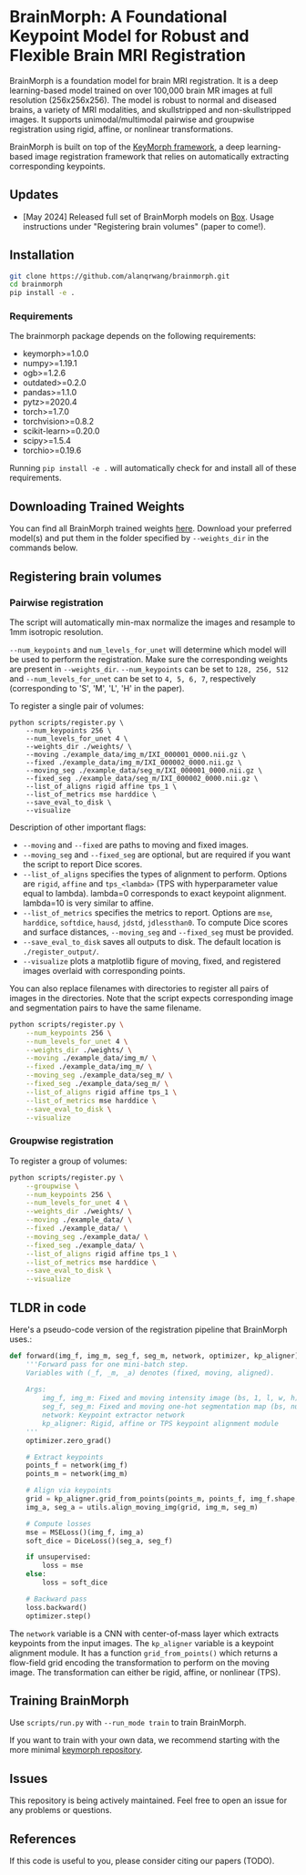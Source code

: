 # BrainMorph: A Foundational Keypoint Model for Robust and Flexible Brain MRI Registration


BrainMorph is a foundation model for brain MRI registration.
It is a deep learning-based model trained on over 100,000 brain MR images at full resolution (256x256x256).
The model is robust to normal and diseased brains, a variety of MRI modalities, and skullstripped and non-skullstripped images.
It supports unimodal/multimodal pairwise and groupwise registration using rigid, affine, or nonlinear transformations.

BrainMorph is built on top of the [KeyMorph framework](https://github.com/alanqrwang/keymorph), a deep learning-based image registration framework that relies on automatically extracting corresponding keypoints. 

## Updates
- [May 2024] Released full set of BrainMorph models on [Box](https://cornell.box.com/s/2mw4ey1u7waqrpylnxf49rck7u3nnr7i). Usage instructions under "Registering brain volumes" (paper to come!).

## Installation
```bash
git clone https://github.com/alanqrwang/brainmorph.git
cd brainmorph
pip install -e .
```

### Requirements
The brainmorph package depends on the following requirements:

- keymorph>=1.0.0
- numpy>=1.19.1
- ogb>=1.2.6
- outdated>=0.2.0
- pandas>=1.1.0
- pytz>=2020.4
- torch>=1.7.0
- torchvision>=0.8.2
- scikit-learn>=0.20.0
- scipy>=1.5.4
- torchio>=0.19.6

Running `pip install -e .` will automatically check for and install all of these requirements.

## Downloading Trained Weights
You can find all BrainMorph trained weights [here](https://cornell.box.com/s/2mw4ey1u7waqrpylnxf49rck7u3nnr7i).
Download your preferred model(s) and put them in the folder specified by `--weights_dir` in the commands below.

## Registering brain volumes 
### Pairwise registration
The script will automatically min-max normalize the images and resample to 1mm isotropic resolution.

`--num_keypoints` and `num_levels_for_unet` will determine which model will be used to perform the registration.
Make sure the corresponding weights are present in `--weights_dir`.
`--num_keypoints` can be set to `128, 256, 512` and `--num_levels_for_unet` can be set to `4, 5, 6, 7`, respectively (corresponding to 'S', 'M', 'L', 'H' in the paper).

To register a single pair of volumes:
```
python scripts/register.py \
    --num_keypoints 256 \
    --num_levels_for_unet 4 \
    --weights_dir ./weights/ \
    --moving ./example_data/img_m/IXI_000001_0000.nii.gz \
    --fixed ./example_data/img_m/IXI_000002_0000.nii.gz \
    --moving_seg ./example_data/seg_m/IXI_000001_0000.nii.gz \
    --fixed_seg ./example_data/seg_m/IXI_000002_0000.nii.gz \
    --list_of_aligns rigid affine tps_1 \
    --list_of_metrics mse harddice \
    --save_eval_to_disk \
    --visualize
```

Description of other important flags:
+ `--moving` and `--fixed` are paths to moving and fixed images.
+ `--moving_seg` and `--fixed_seg` are optional, but are required if you want the script to report Dice scores. 
+ `--list_of_aligns` specifies the types of alignment to perform. Options are `rigid`, `affine` and `tps_<lambda>` (TPS with hyperparameter value equal to lambda). lambda=0 corresponds to exact keypoint alignment. lambda=10 is very similar to affine.
+ `--list_of_metrics` specifies the metrics to report. Options are `mse`, `harddice`, `softdice`, `hausd`, `jdstd`, `jdlessthan0`. To compute Dice scores and surface distances, `--moving_seg` and `--fixed_seg` must be provided.
+ `--save_eval_to_disk` saves all outputs to disk. The default location is `./register_output/`.
+ `--visualize` plots a matplotlib figure of moving, fixed, and registered images overlaid with corresponding points.

You can also replace filenames with directories to register all pairs of images in the directories.
Note that the script expects corresponding image and segmentation pairs to have the same filename.
```bash
python scripts/register.py \
    --num_keypoints 256 \
    --num_levels_for_unet 4 \
    --weights_dir ./weights/ \
    --moving ./example_data/img_m/ \
    --fixed ./example_data/img_m/ \
    --moving_seg ./example_data/seg_m/ \
    --fixed_seg ./example_data/seg_m/ \
    --list_of_aligns rigid affine tps_1 \
    --list_of_metrics mse harddice \
    --save_eval_to_disk \
    --visualize
```

### Groupwise registration
To register a group of volumes:
```bash
python scripts/register.py \
    --groupwise \
    --num_keypoints 256 \
    --num_levels_for_unet 4 \
    --weights_dir ./weights/ \
    --moving ./example_data/ \
    --fixed ./example_data/ \
    --moving_seg ./example_data/ \
    --fixed_seg ./example_data/ \
    --list_of_aligns rigid affine tps_1 \
    --list_of_metrics mse harddice \
    --save_eval_to_disk \
    --visualize
```

## TLDR in code
Here's a pseudo-code version of the registration pipeline that BrainMorph uses.:
```python
def forward(img_f, img_m, seg_f, seg_m, network, optimizer, kp_aligner):
    '''Forward pass for one mini-batch step. 
    Variables with (_f, _m, _a) denotes (fixed, moving, aligned).
    
    Args:
        img_f, img_m: Fixed and moving intensity image (bs, 1, l, w, h)
        seg_f, seg_m: Fixed and moving one-hot segmentation map (bs, num_classes, l, w, h)
        network: Keypoint extractor network
        kp_aligner: Rigid, affine or TPS keypoint alignment module
    '''
    optimizer.zero_grad()

    # Extract keypoints
    points_f = network(img_f)
    points_m = network(img_m)

    # Align via keypoints
    grid = kp_aligner.grid_from_points(points_m, points_f, img_f.shape, lmbda=lmbda)
    img_a, seg_a = utils.align_moving_img(grid, img_m, seg_m)

    # Compute losses
    mse = MSELoss()(img_f, img_a)
    soft_dice = DiceLoss()(seg_a, seg_f)

    if unsupervised:
        loss = mse
    else:
        loss = soft_dice

    # Backward pass
    loss.backward()
    optimizer.step()
```
The `network` variable is a CNN with center-of-mass layer which extracts keypoints from the input images.
The `kp_aligner` variable is a keypoint alignment module. It has a function `grid_from_points()` which returns a flow-field grid encoding the transformation to perform on the moving image. The transformation can either be rigid, affine, or nonlinear (TPS).

## Training BrainMorph
Use `scripts/run.py` with `--run_mode train` to train BrainMorph.
<!-- Some example bash commands are provided in `bash_scripts/`. -->
<!-- See `./dataset/gigamed.py` for an example of how to load the data used for training BrainMorph. -->

If you want to train with your own data, we recommend starting with the more minimal [keymorph repository](https://github.com/alanqrwang/keymorph).

<!-- I'm in the process of updating the code to make it more user-friendly, and will update this repository soon. -->
<!-- In the meantime, feel free to open an issue if you have any training questions. -->

<!-- We use the weights from the pretraining step to initialize our model. 
Our pretraining weights are provided in [Releases](https://github.com/evanmy/keymorph/releases/tag/weights).

The `--num_keypoints <num_key>` flag specifies the number of keypoints to extract per image as `<num_key>`.
For all commands, optionally add the `--use_wandb` flag to log results to Weights & Biases.

This repository supports several variants of training KeyMorph.
Here's a overview of the variants:

### Supervised vs. unsupervised
Unsupervised only requires intensity images and minimizes MSE loss, while supervised assumes availability of corresponding segmentation maps for each image and minimizes soft Dice loss.

To specify unsupervised, set `--loss_fn mse`.
To specify supervised, set `--loss_fn dice`.


### Affine vs. TPS
Affine uses an affine transformation to align the corresponding keypoints.

TPS uses a (non-linear) thin-plate-spline interpolant to align the corresponding keypoints. A hyperparameter `--tps_lmbda` controls the degree of non-linearity for TPS. A value of 0 corresponds to exact keypoint alignment (resulting in a maximally nonlinear transformation while still minimizing bending energy), while higher values result in the transformation becoming more and more affine-like. In practice, we find a value of 10 is very similar to an affine transformation.

To specify affine, set `--kp_align_method affine`.
To specify tps, set `--kp_align_method tps` and the lmbda value `--tps_lmbda 0`.

### Example commands
**Affine, Unsupervised**

To train unsupervised KeyMorph with affine transformation and 128 keypoints, use `mse` as the loss function:

```
python run.py --num_keypoints 128 --kp_align_method affine --loss_fn mse \
                --data_dir ./data/centered_IXI/ \
                --load_path ./weights/numkey128_pretrain.2500.h5
```

For unsupervised KeyMorph, optionally add `--kpconsistency_coeff` to optimize keypoint consistency across modalities for same subject:

```
python run.py --num_keypoints 128 --kp_align_method affine --loss_fn mse --kpconsistency_coeff 10 \
                --data_dir ./data/centered_IXI/ \
                --load_path ./weights/numkey128_pretrain.2500.h5
```

**Affine, Supervised**

To train supervised KeyMorph, use `dice` as the loss function:

```
python run.py --num_keypoints 128 --kp_align_method affine --loss_fn dice --mix_modalities \
                --data_dir ./data/centered_IXI/ \
                --load_path ./weights/numkey128_pretrain.2500.h5
```

Note that the `--mix_modalities` flag allows fixed and moving images to be of different modalities during training. This should not be set for unsupervised training, which uses MSE as the loss function.

**Nonlinear thin-plate-spline (TPS)**

To train the TPS variant of KeyMorph which allows for nonlinear registrations, specify `tps` as the keypoint alignment method and specify the tps lambda value: 

```
python run.py --num_keypoints 128 --kp_align_method tps --tps_lmbda 0 --loss_fn dice \
                --data_dir ./data/centered_IXI/ \
                --load_path ./weights/numkey128_pretrain.2500.h5
```

The code also supports sampling lambda according to some distribution (`uniform`, `lognormal`, `loguniform`). For example, to sample from the `loguniform` distribution during training:

```
python run.py --num_keypoints 128 --kp_align_method tps --tps_lmbda loguniform --loss_fn dice \
                --data_dir ./data/centered_IXI/ \
                --load_path ./weights/numkey128_pretrain.2500.h5
```

Note that supervised/unsupervised variants can be run similarly to affine, as described above. -->

<!-- ## Step-by-step guide for reproducing our results

### Dataset 
[A] Scripts in `./notebooks/[A] Download Data` will download the IXI data and perform some basic preprocessing

[B] Once the data is downloaded `./notebooks/[B] Brain extraction` can be used to extract remove non-brain tissue. 

[C] Once the brain has been extracted, we center the brain using `./notebooks/[C] Centering`. During training, we randomly introduce affine augmentation to the dataset. This ensure that the brain stays within the volume given the affine augmentation we introduce. It also helps during the pretraining step of our algorithm.

### Pretraining KeyMorph

This step helps with the convergence of our model. We pick 1 subject and random points within the brain of that subject. We then introduce affine transformation to the subject brain and same transformation to the keypoints. In other words, this is a self-supervised task in where the network learns to predict the keypoints on a brain under random affine transformation. We found that initializing our model with these weights helps with the training.

To pretrain, run:
 
```
python pretraining.py --num_keypoints 128 --data_dir ./data/centered_IXI/ 
```

### Training KeyMorph
Follow instructions for "Training KeyMorph" above, depending on the variant you want.

### Evaluating KeyMorph
To evaluate on the test set, simply add the `--eval` flag to any of the above commands. For example, for affine, unsupervised KeyMorph evaluation:

```
python run.py --kp_align_method affine --num_keypoints 128 --loss_fn mse --eval \
                --load_path ./weights/best_trained_model.h5
```

Evaluation proceeds by looping through all test augmentations in `list_of_test_augs`, all test modality pairs in `list_of_test_mods`, and all pairs of volumes in the test set.
Set `--save_preds` flag to save all outputs to disk.

**Automatic Delineation/Segmentation of the Brain**

For evaluation, we use [SynthSeg](https://github.com/BBillot/SynthSeg) to automatically segment different brain regions. Follow their repository for detailed intruction on how to use the model. -->

## Issues
This repository is being actively maintained. Feel free to open an issue for any problems or questions.

## References
If this code is useful to you, please consider citing our papers (TODO).

<!-- Evan M. Yu, et al. "[KeyMorph: Robust Multi-modal Affine Registration via Unsupervised Keypoint Detection.](https://openreview.net/forum?id=OrNzjERFybh)" (MIDL 2021).

Alan Q. Wang, et al. "[A Robust and Interpretable Deep Learning Framework for Multi-modal Registration via Keypoints.](https://arxiv.org/abs/2304.09941)" (Medical Image Analysis 2023). -->
